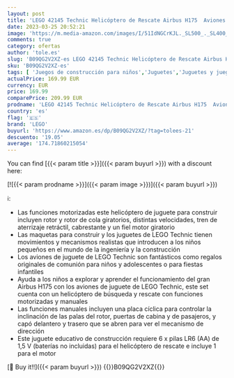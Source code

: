 ```yaml
---
layout: post
title: 'LEGO 42145 Technic Helicóptero de Rescate Airbus H175  Aviones de Juguete Grandes  Rotores Giratorios y Motor de Batería  Regalos Originales de Comunión'
date: 2023-03-25 20:52:21
image: 'https://m.media-amazon.com/images/I/51IdNGCrKJL._SL500_._SL400_.jpg'
comments: true
category: ofertas
author: 'tole.es'
slug: 'B09QG2V2XZ-es LEGO 42145 Technic Helicóptero de Rescate Airbus H175...'
sku: 'B09QG2V2XZ-es'
tags: [ 'Juegos de construcción para niños','Juguetes','Juguetes y juegos','Sets de construcción','lego','🇪🇸', ]
actualPrice: 169.99 EUR
currency: EUR
price: 169.99
comparePrice: 209.99 EUR
prodname: 'LEGO 42145 Technic Helicóptero de Rescate Airbus H175  Aviones de Juguete Grandes  Rotores Giratorios y Motor de Batería  Regalos Originales de Comunión'
country: 'es'
flag: '🇪🇸'
brand: 'LEGO'
buyurl: 'https://www.amazon.es/dp/B09QG2V2XZ/?tag=tolees-21'
descuento: '19.05'
average: '174.71860215054'
---
```


You can find [{{< param title >}}]({{< param buyurl >}}) with a discount here:

[![{{< param prodname >}}]({{< param image >}})]({{< param buyurl >}})

ℹ️:

- Las funciones motorizadas este helicóptero de juguete para construir incluyen rotor y rotor de cola giratorios, distintas velocidades, tren de aterrizaje retráctil, cabrestante y un fiel motor giratorio
- Las maquetas para construir y los juguetes de LEGO Technic tienen movimientos y mecanismos realistas que introducen a los niños pequeños en el mundo de la ingeniería y la construcción
- Los aviones de juguete de LEGO Technic son fantásticos como regalos originales de comunión para niños y adolescentes o para fiestas infantiles
- Ayuda a los niños a explorar y aprender el funcionamiento del gran Airbus H175 con los aviones de juguete de LEGO Technic, este set cuenta con un helicóptero de búsqueda y rescate con funciones motorizadas y manuales
- Las funciones manuales incluyen una placa cíclica para controlar la inclinación de las palas del rotor, puertas de cabina y de pasajeros, y capó delantero y trasero que se abren para ver el mecanismo de dirección
- Este juguete educativo de construcción requiere 6 x pilas LR6 (AA) de 1,5 V (baterías no incluidas) para el helicóptero de rescate e incluye 1 para el motor

[🛒 Buy it!!]({{< param buyurl >}})
{{<world>}}B09QG2V2XZ{{</world>}}
